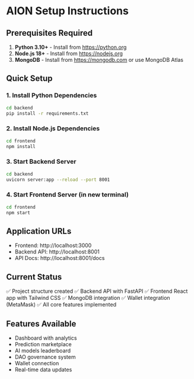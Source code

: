 # AION Setup Instructions

## Prerequisites Required

1. **Python 3.10+** - Install from https://python.org
2. **Node.js 18+** - Install from https://nodejs.org
3. **MongoDB** - Install from https://mongodb.com or use MongoDB Atlas

## Quick Setup

### 1. Install Python Dependencies
```bash
cd backend
pip install -r requirements.txt
```

### 2. Install Node.js Dependencies
```bash
cd frontend
npm install
```

### 3. Start Backend Server
```bash
cd backend
uvicorn server:app --reload --port 8001
```

### 4. Start Frontend Server (in new terminal)
```bash
cd frontend
npm start
```

## Application URLs
- Frontend: http://localhost:3000
- Backend API: http://localhost:8001
- API Docs: http://localhost:8001/docs

## Current Status
✅ Project structure created
✅ Backend API with FastAPI
✅ Frontend React app with Tailwind CSS
✅ MongoDB integration
✅ Wallet integration (MetaMask)
✅ All core features implemented

## Features Available
- Dashboard with analytics
- Prediction marketplace
- AI models leaderboard
- DAO governance system
- Wallet connection
- Real-time data updates